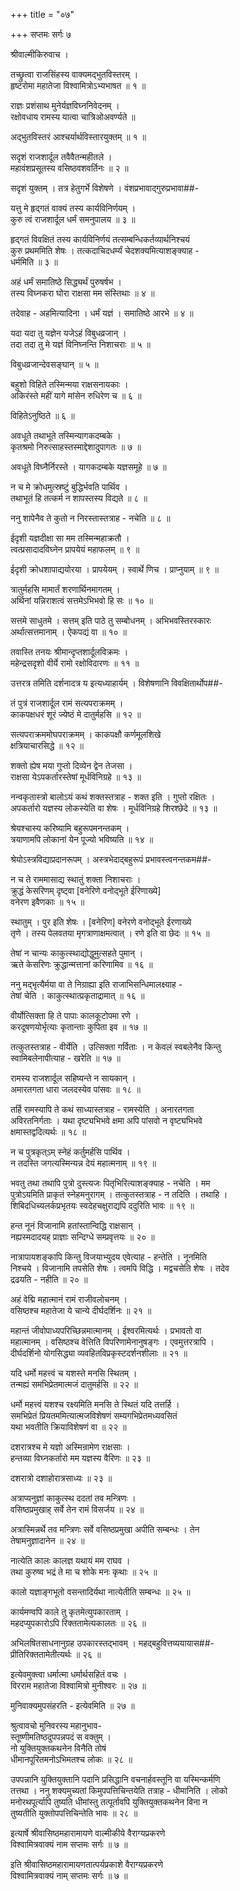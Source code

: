 +++
title = "०७"

+++
सप्तमः सर्गः ७   
  
श्रीवाल्मीकिरुवाच ।  
  
तच्छ्रुत्वा राजसिंहस्य वाक्यमद्भुतविस्तरम् ।  
हृष्टरोमा महातेजा विश्वामित्रोऽभ्यभाषत ॥ १ ॥  
  
राज्ञः प्रशंसाथ मुनेर्यज्ञविघ्ननिवेदनम् ।  
रक्षोवधाय रामस्य यात्वा चात्रिओअवर्ण्यते ॥  
  
अद्भुतविस्तरं आश्चर्यार्थविस्तारयुक्तम् ॥ १ ॥  
  
सदृशं राजशार्दूल तवैवैतन्महीतले ।  
महावंशप्रसूतस्य वसिष्ठवशवर्तिनः ॥ २ ॥  
  
सदृशं युक्तम् । तत्र हेतुगर्भे विशेषणे । वंशप्रभावाद्गुरुप्रभावा##-  
  
यत्तु मे हृद्गतं वाक्यं तस्य कार्यविनिर्णयम् ।  
कुरु त्वं राजशार्दूल धर्मं समनुपालय ॥ ३ ॥  
  
हृद्गतं विवक्षितं तस्य कार्यविनिर्णयं तत्सम्बन्धिकर्तव्यार्थनिश्चयं   
कुरु प्रथममिति शेषः । तत्कदाचिदधर्म्यं चेदशक्यमित्याशङ्क्याह -   
धर्ममिति ॥ ३ ॥  
  
अहं धर्मं समातिष्ठे सिद्ध्यर्थं पुरुषर्षभ ।  
तस्य विघ्नकरा घोरा राक्षसा मम संस्तिथाः ॥ ४ ॥  
  
तदेवाह - अहमित्यादिना । धर्मं यज्ञं । समातिष्ठे आरभे ॥ ४ ॥  
  
यदा यदा तु यज्ञेन यजेऽहं विबुधव्रजान् ।  
तदा तदा तु मे यज्ञं विनिघ्नन्ति निशाचराः ॥ ५ ॥  
  
विबुधव्रजान्देवसङ्घान् ॥ ५ ॥  
  
बहुशो विहिते तस्मिन्मया राक्षसनायकाः ।  
अकिरंस्ते महीं यागे मांसेन रुधिरेण च ॥ ६ ॥  
  
विहितेऽनुष्ठिते ॥ ६ ॥  
  
अवधूते तथाभूते तस्मिन्यागकदम्बके ।  
कृतश्रमो निरुत्साहस्तस्माद्देशादुपागतः ॥ ७ ॥  
  
अवधूते विघ्नैर्निरस्ते । यागकदम्बके यज्ञसमूहे ॥ ७ ॥  
  
न च मे क्रोधमुत्स्रष्टुं बुद्धिर्भवति पार्थिव ।  
तथाभूतं हि तत्कर्म न शापस्तस्य विद्यते ॥ ८ ॥  
  
ननु शापेनैव ते कुतो न निरस्तास्तत्राह - नचेति ॥ ८ ॥  
  
ईदृशी यज्ञदीक्षा सा मम तस्मिन्महाक्रतौ ।  
त्वत्प्रसादादविघ्नेन प्रापयेयं महाफलम् ॥ ९ ॥  
  
ईदृशी क्रोधशापाद्ययोरया । प्रापयेयम् । स्वार्थे णिच । प्राप्नुयाम् ॥ ९ ॥  
  
त्रातुर्महसि मामार्तं शरणार्थिनमागतम् ।  
अर्थिनां यन्निराशत्वं सत्तमेऽभिभवो हि सः ॥ १० ॥  
  
सत्तमे साधुतमे । सत्तम् इति पाठे तु सम्बोधनम् । अभिभवस्तिरस्कारः   
अर्थात्सत्तमानाम् । ऐकपद्यं वा ॥ १० ॥  
  
तवास्ति तनयः श्रीमान्दृप्तशार्दूलविक्रमः ।  
महेन्द्रसदृशो वीर्ये रामो रक्षोविदारणः ॥ ११ ॥  
  
उत्तरत्र तमिति दर्शनादत्र य इत्यध्याहार्यम् । विशेषणानि विवक्षितार्थोप##-  
  
तं पुत्रं राजशार्दूल रामं सत्यपराक्रमम् ।  
काकपक्षधरं शूरं ज्येष्ठं मे दातुर्महसि ॥ १२ ॥  
  
सत्यपराक्रममोघपराक्रमम् । काकपक्षौ कर्णमूलशिखे   
क्षत्रियाचारसिद्धे ॥ १२ ॥  
  
शक्तो ह्येष मया गुप्तो दिव्येन द्वेन तेजसा ।  
राक्षसा येऽपकर्तारस्तेषां मूर्धविनिग्रहे ॥ १३ ॥  
  
नन्वकृतास्त्रो बालोऽयं कथं शक्तस्तत्राह - शक्त इति । गुप्तो रक्षितः ।   
अपकर्तारो यज्ञस्य लोकस्येति वा शेषः । मूर्धविनिग्रहे शिरश्छेदे ॥ १३ ॥  
  
श्रेयश्चास्य करिष्यामि बहुरूपमनन्तकम् ।  
त्रयाणामपि लोकानां येन पूज्यो भविष्यति ॥ १४ ॥  
  
श्रेयोऽस्त्रविद्याप्रदानरूपम् । अस्त्रभेदाद्बहुरूपं प्रभावस्त्वनन्तकम##-  
  
न च ते राममासाद्य स्थातुं शक्ता निशाचराः ।  
क्रुद्धं केसरिणम् दृष्ट्वा [वनेरिणे वनोद्भूते ईरिणाख्ये]   
वनेरण इवैणकाः ॥ १५ ॥  
  
स्थातुम् । पुर इति शेषः । [वनेरिण] वनेरणे वनोद्भूते ईरणाख्ये   
तृणे । तस्य पेलवतया मृगत्राणाक्षमत्वात् । रणे इति वा छेदः ॥ १५ ॥  
  
तेषां न चान्यः काकुत्स्थाद्योद्धुमुत्सहते पुमान् ।  
ऋते केसरिणः क्रुद्धान्मत्तानां करिणामिव ॥ १६ ॥  
  
ननु मद्भृत्यैर्मया वा ते निग्राह्या इति राजाभिसन्धिमालक्ष्याह -   
तेषां चेति । काकुत्स्थात्प्रकृताद्रामात् ॥ १६ ॥  
  
वीर्योत्सिक्ता हि ते पापाः कालकूटोपमा रणे ।  
करदूषणयोर्भृत्याः कृतान्ताः कुपिता इव ॥ १७ ॥  
  
तत्कुतस्तत्राह - वीर्येति । उत्सिक्ता गर्विताः । न केवलं स्वबलेनैव किन्तु   
स्वामिबलेनापीत्याह - खरेति ॥ १७ ॥  
  
रामस्य राजशार्दूल सहिष्यन्ते न सायकान् ।  
अमारतगता धारा जलदस्येव पांसवः ॥ १८ ॥  
  
तर्हि रामस्यापि ते कथं साध्यास्तत्राह - रामस्येति । अनारतगता   
अविरतनिर्गताः । यथा दृष्ट्यभिभवे क्षमा अपि पांसवो न वृष्ट्यभिभवे   
क्षमास्तद्वदित्यर्थः ॥ १८ ॥  
  
न च पुत्रकृत्ऽम् स्नेहं कर्तुमर्हसि पार्थिव ।  
न तदस्ति जगत्यस्मिन्यन्न देयं महात्मनाम् ॥ १९ ॥  
  
भवतु तथा तथापि पुत्रो दुस्त्यजः पितृभिरित्याशङ्क्याह - नचेति । मम   
पुत्रोऽयमिति प्राकृतं स्नेहमनुरागम् । तत्कुतस्तत्राह - न तदिति । तथाहि ।   
शिबिदधिच्यलर्कप्रभृतयः स्वदेहचक्षुराद्यपि ददुरिति भावः ॥ १९ ॥  
  
हन्त नूनं विजानामि हतांस्तान्विद्धि राक्षसान् ।  
नह्यस्मदादयह् प्राज्ञाः सन्दिग्धे सम्प्रवृत्तयः ॥ २० ॥  
  
नात्रापायशङ्कापि किन्तु विजयाभ्युदय एवेत्याह - हन्तेति । नूनमिति   
निश्चये । विजानामि तपसेति शेषः । त्वमपि विद्धि । मद्वचसेति शेषः । तदेव   
द्रढयति - नहीति ॥ २० ॥  
  
अहं वेद्मि महात्मानं रामं राजीवलोचनम् ।  
वसिष्ठश्च महातेजा ये चान्ये दीर्घदर्शिनः ॥ २१ ॥  
  
महान्तं जीवोपाध्यपरिच्छिन्नमात्मानम् । ईश्वरमित्यर्थः । प्रभावतो वा   
महात्मानम् । वसिष्ठश्च वेत्तिति विपरिणामेनानुषङ्गः । एवमुत्तरत्रापि ।   
दीर्घदर्शिनो योगसिद्ध्या व्यवहितविप्रकृस्टदर्शनशीलाः ॥ २१ ॥  
  
यदि धर्मो महत्त्वं च यशस्ते मनसि स्थितम् ।  
तन्मह्यं समभिप्रेतमात्मजं दातुमर्हसि ॥ २२ ॥  
  
धर्मो महत्त्वं यशश्च रक्ष्यमिति मनसि ते स्थितं यदि तत्तर्हि ।   
समभिप्रेतं प्रियतममित्यात्मजविशेषणं सम्यगभिप्रेतमध्यवसितं   
यथा भवतीति क्रियाविशेषणं वा ॥ २२ ॥  
  
दशरात्रश्च मे यज्ञो अस्मिन्रामेण राक्षसाः ।  
हन्तव्या विघ्नकर्तारो मम यज्ञस्य वैरिणः ॥ २३ ॥  
  
दशरात्रो दशाहोरात्रसाध्यः ॥ २३ ॥  
  
अत्राप्यनुज्ञां काकुत्स्थ ददतां तव मन्त्रिणः ।  
वसिष्ठप्रमुखाह् सर्वे तेन रामं विसर्जय ॥ २४ ॥  
  
अत्रास्मिन्नर्थे तव मन्त्रिणः सर्वे वसिष्ठप्रमुखा अपीति सम्बन्धः । तेन   
तेषामनुज्ञादानेन ॥ २४ ॥  
  
नात्येति कालः कालज्ञ यथायं मम राघव ।  
तथा कुरुष्व भद्रं ते मा च शोके मनः कृथाः ॥ २५ ॥  
  
कालो यज्ञाङ्गभूतो वसन्तादिर्यथा नात्येतीति सम्बन्धः ॥ २५ ॥  
  
कार्यमण्वपि काले तु कृतमेत्युपकारताम् ।  
महदप्युपकारोऽपि रिक्ततामेत्यकालतः ॥ २६ ॥  
  
अभिलषितसाधनानुग्रह उपकारस्तद्भावम् । महद्बहुवित्तव्ययायास##-  
प्रीतिरिक्ततामेतीत्यर्थः ॥ २६ ॥  
  
इत्येवमुक्त्वा धर्मात्मा धर्मार्थसहितं वचः ।  
विरराम महातेजा विश्वामित्रो मुनीश्वरः ॥ २७ ॥  
  
मुनिवाक्यमुपसंहरति - इत्येवमिति ॥ २७ ॥  
  
श्रुत्वावचो मुनिवरस्य महानुभाव-  
स्तूष्णीमतिष्ठदुपपन्नपदं स वक्तुम् ।  
नो युक्तियुक्तकथनेन विनैति तोषं   
धीमानपूरितमनोऽभिमतश्च लोकः ॥ २८ ॥  
  
उपपन्नानि युक्तियुक्तानि पदानि प्रसिद्धानि वचनार्हवस्तूनि वा यस्मिन्कर्मणि   
तत्तथा । ननु शक्यमुच्यतां किमुपपत्तिचिन्तयेति तत्राह - धीमानिति । लोको   
मनोरथपूर्त्यापि तुष्यति धीमांस्तु तत्पूर्तावपि युक्तियुक्तकथनेन विना न   
तुष्यतीति युक्तोपपत्तिचिन्तेति भावः ॥ २८ ॥  
  
इत्यार्षे श्रीवासिष्ठमहारामायणे वाल्मीकीये वैराग्यप्रकरणे   
विश्वामित्रवाक्यं नाम सप्तमः सर्गः ॥ ७ ॥  
  
इति श्रीवासिष्ठमहारामायणतात्पर्यप्रकाशे वैराग्यप्रकरणे   
विश्वामित्रवाक्यं नाम् सप्तमः सर्गः ॥ ७ ॥  
  
